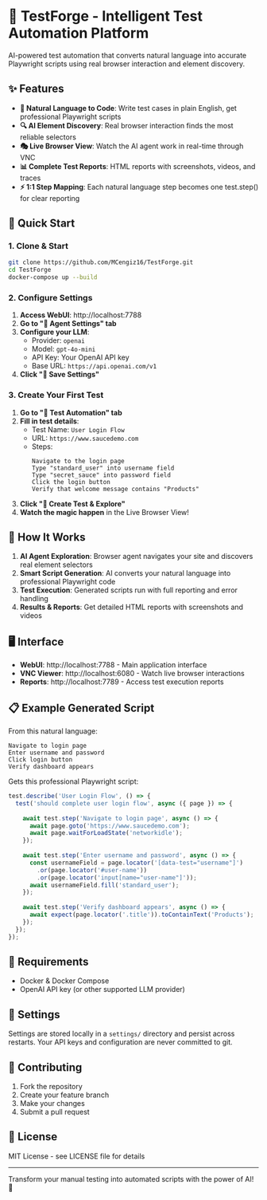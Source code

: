 # 🧪 TestForge - Intelligent Test Automation Platform

AI-powered test automation that converts natural language into accurate Playwright scripts using real browser interaction and element discovery.

## ✨ Features

- **🤖 Natural Language to Code**: Write test cases in plain English, get professional Playwright scripts
- **🔍 AI Element Discovery**: Real browser interaction finds the most reliable selectors
- **🎭 Live Browser View**: Watch the AI agent work in real-time through VNC
- **📊 Complete Test Reports**: HTML reports with screenshots, videos, and traces
- **⚡ 1:1 Step Mapping**: Each natural language step becomes one test.step() for clear reporting

## 🚀 Quick Start

### 1. Clone & Start
```bash
git clone https://github.com/MCengiz16/TestForge.git
cd TestForge
docker-compose up --build
```

### 2. Configure Settings
1. **Access WebUI**: http://localhost:7788
2. **Go to "🔧 Agent Settings" tab**
3. **Configure your LLM**:
   - Provider: `openai`
   - Model: `gpt-4o-mini`
   - API Key: Your OpenAI API key
   - Base URL: `https://api.openai.com/v1`
4. **Click "💾 Save Settings"**

### 3. Create Your First Test
1. **Go to "🧪 Test Automation" tab**
2. **Fill in test details**:
   - Test Name: `User Login Flow`
   - URL: `https://www.saucedemo.com`
   - Steps:
     ```
     Navigate to the login page
     Type "standard_user" into username field
     Type "secret_sauce" into password field
     Click the login button
     Verify that welcome message contains "Products"
     ```
3. **Click "🚀 Create Test & Explore"**
4. **Watch the magic happen** in the Live Browser View!

## 🎯 How It Works

1. **AI Agent Exploration**: Browser agent navigates your site and discovers real element selectors
2. **Smart Script Generation**: AI converts your natural language into professional Playwright code
3. **Test Execution**: Generated scripts run with full reporting and error handling
4. **Results & Reports**: Get detailed HTML reports with screenshots and videos

## 🖥️ Interface

- **WebUI**: http://localhost:7788 - Main application interface
- **VNC Viewer**: http://localhost:6080 - Watch live browser interactions
- **Reports**: http://localhost:7789 - Access test execution reports

## 📋 Example Generated Script

From this natural language:
```
Navigate to login page
Enter username and password
Click login button
Verify dashboard appears
```

Gets this professional Playwright script:
```javascript
test.describe('User Login Flow', () => {
  test('should complete user login flow', async ({ page }) => {
    
    await test.step('Navigate to login page', async () => {
      await page.goto('https://www.saucedemo.com');
      await page.waitForLoadState('networkidle');
    });
    
    await test.step('Enter username and password', async () => {
      const usernameField = page.locator('[data-test="username"]')
        .or(page.locator('#user-name'))
        .or(page.locator('input[name="user-name"]'));
      await usernameField.fill('standard_user');
    });
    
    await test.step('Verify dashboard appears', async () => {
      await expect(page.locator('.title')).toContainText('Products');
    });
  });
});
```

## 🔧 Requirements

- Docker & Docker Compose
- OpenAI API key (or other supported LLM provider)

## 💾 Settings

Settings are stored locally in a `settings/` directory and persist across restarts. Your API keys and configuration are never committed to git.

## 🤝 Contributing

1. Fork the repository
2. Create your feature branch
3. Make your changes
4. Submit a pull request

## 📄 License

MIT License - see LICENSE file for details

---

Transform your manual testing into automated scripts with the power of AI! 🚀